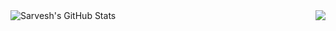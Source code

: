 <img align="left" src="https://github-readme-stats.vercel.app/api?username=sarvesh10491&show_icons=true&hide_border=true&count_private=true&theme=dark&icon_color=fad000" alt="Sarvesh's GitHub Stats">

<img align="right" src="https://media1.giphy.com/media/13HgwGsXF0aiGY/giphy.gif" />

